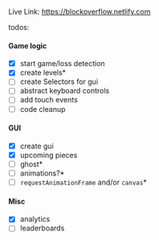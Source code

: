 Live Link: https://blockoverflow.netlify.com

todos:

#### Game logic
- [x] start game/loss detection
- [x] create levels*
- [ ] create Selectors for gui
- [ ] abstract keyboard controls
- [ ] add touch events
- [ ] code cleanup

#### GUI
- [x] create gui
- [x] upcoming pieces
- [ ] ghost*
- [ ] animations?*
- [ ] `requestAnimationFrame` and/or `canvas`*

#### Misc
- [x] analytics
- [ ] leaderboards
